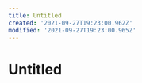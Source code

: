 ```yaml
---
title: Untitled
created: '2021-09-27T19:23:00.962Z'
modified: '2021-09-27T19:23:00.965Z'
---
```


# Untitled
